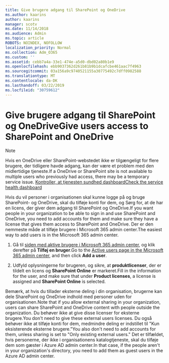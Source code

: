 ```yaml
---
title: Give brugere adgang til SharePoint og OneDrive
ms.author: kaarins
author: kaarins
manager: scotv
ms.date: 11/14/2018
ms.audience: Admin
ms.topic: article
ROBOTS: NOINDEX, NOFOLLOW
localization_priority: Normal
ms.collection: Adm_O365
ms.custom: ''
ms.assetid: cebb7a4a-33e1-474e-a5d0-dbd02a80b1e9
ms.openlocfilehash: ebb9037362d261b81b9b1dcafcbe461aac7f4963
ms.sourcegitcommit: 03a156a9c9740521155a30775492c7dff0982588
ms.translationtype: MT
ms.contentlocale: da-DK
ms.lasthandoff: 03/22/2019
ms.locfileid: "30759612"
---
```

# <a name="give-users-access-to-sharepoint-and-onedrive"></a><span data-ttu-id="68822-102">Give brugere adgang til SharePoint og OneDrive</span><span class="sxs-lookup"><span data-stu-id="68822-102">Give users access to SharePoint and OneDrive</span></span>

> [!NOTE]
> <span data-ttu-id="68822-103">Hvis en OneDrive eller SharePoint-webstedet ikke er tilgængeligt for flere brugere, der tidligere havde adgang, kan der være et problem med den midlertidige tjeneste.</span><span class="sxs-lookup"><span data-stu-id="68822-103">If a OneDrive or SharePoint site is not available to multiple users who previously had access, there may be a temporary service issue.</span></span> [<span data-ttu-id="68822-104">Kontroller, at tjenesten sundhed dashboard</span><span class="sxs-lookup"><span data-stu-id="68822-104">Check the service health dashboard</span></span>](https://portal.office.com/adminportal/home#/servicehealth)
  
<span data-ttu-id="68822-105">Hvis du vil personer i organisationen skal kunne logge på og bruge SharePoint- og OneDrive, skal du tilføje konti for dem, og Sørg for, at de har en licens, der giver dem adgang til SharePoint og OneDrive.</span><span class="sxs-lookup"><span data-stu-id="68822-105">If you want people in your organization to be able to sign in and use SharePoint and OneDrive, you need to add accounts for them and make sure they have a license that gives them access to SharePoint and OneDrive.</span></span> <span data-ttu-id="68822-106">Der er den nemmeste måde at tilføje brugere i Microsoft 365 admin center.</span><span class="sxs-lookup"><span data-stu-id="68822-106">The easiest way to add users is in the Microsoft 365 admin center.</span></span>
  
1. <span data-ttu-id="68822-107">Gå til [siden med aktive brugere i Microsoft 365 admin center](https://portal.office.com/adminportal/home#/users), og klik derefter på **Tilføj en bruger**.</span><span class="sxs-lookup"><span data-stu-id="68822-107">Go to the [Active users page in the Microsoft 365 admin center](https://portal.office.com/adminportal/home#/users), and then click **Add a user**.</span></span>
    
2. <span data-ttu-id="68822-108">Udfyld oplysningerne for brugeren, og sikre, at **produktlicenser**, der er tildelt en licens og **SharePoint Online** er markeret.</span><span class="sxs-lookup"><span data-stu-id="68822-108">Fill in the information for the user, and make sure that under **Product licenses**, a license is assigned and **SharePoint Online** is selected.</span></span> 
    
<span data-ttu-id="68822-109">Bemærk, at hvis du tillader eksterne deling i din organisation, brugerne kan dele SharePoint og OneDrive indhold med personer uden for organisationen.</span><span class="sxs-lookup"><span data-stu-id="68822-109">Note that if you allow external sharing in your organization, users can share SharePoint and OneDrive content with people outside the organization.</span></span> <span data-ttu-id="68822-110">Du behøver ikke at give disse licenser for eksterne brugere.</span><span class="sxs-lookup"><span data-stu-id="68822-110">You don't need to give these external users licenses.</span></span> <span data-ttu-id="68822-111">Du også behøver ikke at tilføje konti for dem, medmindre deling er indstillet til "Kun eksisterende eksterne brugere."</span><span class="sxs-lookup"><span data-stu-id="68822-111">You also don't need to add accounts for them, unless sharing is set to "Only existing external users."</span></span> <span data-ttu-id="68822-112">Det er tilfældet, hvis personerne, der ikke i organisationens katalogtjeneste, skal du tilføje dem som gæster i Azure AD admin center.</span><span class="sxs-lookup"><span data-stu-id="68822-112">In that case, if the people aren't in your organization's directory, you need to add them as guest users in the Azure AD admin center.</span></span>
  

